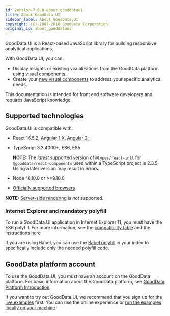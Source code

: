 ```yaml
---
id: version-7.0.0-about_gooddataui
title: About GoodData.UI
sidebar_label: About GoodData.UI
copyright: (C) 2007-2018 GoodData Corporation
original_id: about_gooddataui
---
```


GoodData.UI is a React-based JavaScript library for building responsive analytical applications.

With GoodData.UI, you can:

* Display insights or existing visualizations from the GoodData platform using [visual components](10_vis__start_with_visual_components.md).
* Create your [new visual components](50_custom__create_new_visualization.md) to address your specific analytical needs.

This documentation is intended for front end software developers and requires JavaScript knowledge.

## Supported technologies

GoodData.UI is compatible with:

* React 16.5.2, [Angular 1.X](30_tips__use_angular_1.x.md), [Angular 2+](30_tips__use_angular_2.x.md)
* TypeScript 3.3.4000+, ES6, ES5

    **NOTE:** The _latest_ supported version of `@types/react-intl` for `@gooddata/react-components` used within a TypeScript project is 2.3.5. Using a later version may result in errors.
* Node ^8.10.0 or >=9.10.0
* [Officially supported browsers](https://help.gooddata.com/display/doc/System+Requirements+and+Supported+Browsers)

**NOTE:** [Server-side rendering](https://github.com/reduxjs/redux/blob/master/docs/usage/ServerRendering.md) is *not* supported.

### Internet Explorer and mandatory polyfill

To run a GoodData.UI application in Internet Explorer 11, you must have the ES6 polyfill. For more information, see the [compatibility table](http://kangax.github.io/compat-table/es6/) and the instructions [here](https://github.com/zloirock/core-js)

If you are using Babel, you can use the [Babel polyfill](https://babeljs.io/docs/usage/polyfill/) in your index to specifically include only the needed polyfill code.

## GoodData platform account

To use the GoodData.UI, you must have an account on the GoodData platform. For basic information about the GoodData platform, see [GoodData Platform Introduction](01_intro__platform_intro.md).

If you want to try out GoodData.UI, we recommend that you sign up for the [live examples](https://gooddata-examples.herokuapp.com) first. You can use the online experience or [run the examples locally on your machine](https://github.com/gooddata/gooddata-react-components/#run-live-examples-locally).
